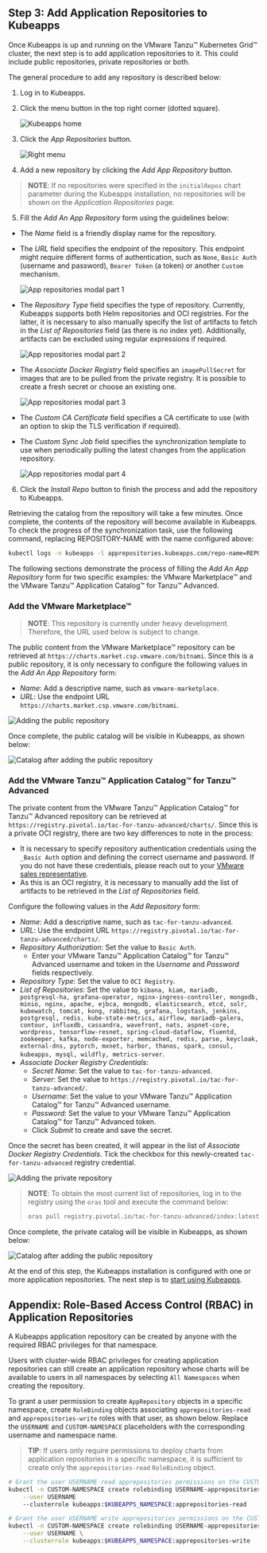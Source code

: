 ## Step 3: Add Application Repositories to Kubeapps

Once Kubeapps is up and running on the VMware Tanzu™ Kubernetes Grid™ cluster, the next step is to add application repositories to it. This could include public repositories, private repositories or both.

The general procedure to add any repository is described below:

1. Log in to Kubeapps.
2. Click the menu button in the top right corner (dotted square).

   ![Kubeapps home](./img/kubeapps-applications-empty.png)
3. Click the _App Repositories_ button.

   ![Right menu](./img/kubeapps-menu-right.png)
4. Add a new repository by clicking the _Add App Repository_ button.

> **NOTE**: If no repositories were specified in the `initialRepos` chart parameter during the Kubeapps installation, no repositories will be shown on the _Application Repositories_ page.

5. Fill the _Add An App Repository_ form using the guidelines below:

- The _Name_ field is a friendly display name for the repository.
- The _URL_ field specifies the endpoint of the repository. This endpoint might require different forms of authentication, such as `None`, `Basic Auth` (username and password), `Bearer Token` (a token) or another `Custom` mechanism.

  ![App repositories modal part 1](./img/apprepository-detail-general.png)
- The _Repository Type_ field specifies the type of repository. Currently, Kubeapps supports both Helm repositories and OCI registries. For the latter, it is necessary to also manually specify the list of artifacts to fetch in the _List of Repositories_ field (as there is no index yet). Additionally, artifacts can be excluded using regular expressions if required.

  ![App repositories modal part 2](./img/apprepository-detail-types.png)
- The _Associate Docker Registry_ field specifies an `imagePullSecret` for images that are to be pulled from the private registry. It is possible to create a fresh secret or choose an existing one.

  ![App repositories modal part 3](./img/apprepository-detail-credentials.png)
- The _Custom CA Certificate_ field specifies a CA certificate to use (with an option to skip the TLS verification if required).
- The _Custom Sync Job_ field specifies the synchronization template to use when periodically pulling the latest changes from the application repository.

  ![App repositories modal part 4](./img/apprepository-detail-advanced.png)

6. Click the _Install Repo_ button to finish the process and add the repository to Kubeapps.

Retrieving the catalog from the repository will take a few minutes. Once complete, the contents of the repository will become available in Kubeapps. To check the progress of the synchronization task, use the following command, replacing REPOSITORY-NAME with the name configured above:

```bash
kubectl logs -n kubeapps -l apprepositories.kubeapps.com/repo-name=REPOSITORY-NAME
```

The following sections demonstrate the process of filling the _Add An App Repository_ form for two specific examples: the VMware Marketplace™ and the VMware Tanzu™ Application Catalog™ for Tanzu™ Advanced.

### Add the VMware Marketplace™

> **NOTE**: This repository is currently under heavy development. Therefore, the URL used below is subject to change.

The public content from the VMware Marketplace™ repository can be retrieved at `https://charts.market.csp.vmware.com/bitnami`. Since this is a public repository, it is only necessary to configure the following values in the _Add An App Repository_ form:

- _Name_: Add a descriptive name, such as `vmware-marketplace`.
- _URL_: Use the endpoint URL `https://charts.market.csp.vmware.com/bitnami`.

![Adding the public repository](./img/apprepository-example-marketplace.png)

Once complete, the public catalog will be visible in Kubeapps, as shown below:

![Catalog after adding the public repository](./img/kubeapps-catalog-marketplace.png)

### Add the VMware Tanzu™ Application Catalog™ for Tanzu™ Advanced

The private content from the VMware Tanzu™ Application Catalog™ for Tanzu™ Advanced repository can be retrieved at `https://registry.pivotal.io/tac-for-tanzu-advanced/charts/`. Since this is a private OCI registry, there are two key differences to note in the process:

- It is necessary to specify repository authentication credentials using the `_Basic Auth` option and defining the correct username and password. If you do not have these credentials, please reach out to your [VMware sales representative](https://www.vmware.com/company/contact_sales.html).
- As this is an OCI registry, it is necessary to manually add the list of artifacts to be retrieved in the _List of Repositories_ field.

Configure the following values in the _Add Repository_ form:

- _Name_: Add a descriptive name, such as `tac-for-tanzu-advanced`.
- _URL_: Use the endpoint URL `https://registry.pivotal.io/tac-for-tanzu-advanced/charts/`.
- _Repository Authorization_: Set the value to `Basic Auth`.
  - Enter your VMware Tanzu™ Application Catalog™ for Tanzu™ Advanced username and token in the _Username_ and _Password_ fields respectively.
- _Repository Type_: Set the value to `OCI Registry`.
- _List of Repositories_: Set the value to `kibana, kiam, mariadb, postgresql-ha, grafana-operator, nginx-ingress-controller, mongodb, minio, nginx, apache, ejbca, mongodb, elasticsearch, etcd, solr, kubewatch, tomcat, kong, rabbitmq, grafana, logstash, jenkins, postgresql, redis, kube-state-metrics, airflow, mariadb-galera, contour, influxdb, cassandra, wavefront, nats, aspnet-core, wordpress, tensorflow-resnet, spring-cloud-dataflow, fluentd, zookeeper, kafka, node-exporter, memcached, redis, parse, keycloak, external-dns, pytorch, mxnet, harbor, thanos, spark, consul, kubeapps, mysql, wildfly, metrics-server`.
- _Associate Docker Registry Credentials_:
  - _Secret Name_: Set the value to `tac-for-tanzu-advanced`.
  - _Server_: Set the value to `https://registry.pivotal.io/tac-for-tanzu-advanced/`.
  - _Username_: Set the value to your VMware Tanzu™ Application Catalog™ for Tanzu™ Advanced username.
  - _Password_: Set the value to your VMware Tanzu™ Application Catalog™ for Tanzu™ Advanced token.
  - Click _Submit_ to create and save the secret.

Once the secret has been created, it will appear in the list of _Associate Docker Registry Credentials_. Tick the checkbox for this newly-created `tac-for-tanzu-advanced` registry credential.

![Adding the private repository](./img/apprepository-example-tac.png)

> **NOTE**: To obtain the most current list of repositories, log in to the registry using the `oras` tool and execute the command below:
>
> ```bash
> oras pull registry.pivotal.io/tac-for-tanzu-advanced/index:latest -a && cat asset-index.json | jq -r '.charts | map(.name) | join(",")'
> ```

Once complete, the private catalog will be visible in Kubeapps, as shown below:

![Catalog after adding the public repository](./img/kubeapps-catalog-tac.png)

At the end of this step, the Kubeapps installation is configured with one or more application repositories. The next step is to [start using Kubeapps](./step-4.md).

## Appendix: Role-Based Access Control (RBAC) in Application Repositories

A Kubeapps application repository can be created by anyone with the required RBAC privileges for that namespace.

Users with cluster-wide RBAC privileges for creating application repositories can still create an application repository whose charts will be available to users in all namespaces by selecting `All Namespaces` when creating the repository.

To grant a user permission to create `AppRepository` objects in a specific namespace, create `RoleBinding` objects associating `apprepositories-read` and `apprepositories-write` roles with that user, as shown below. Replace the `USERNAME` and `CUSTOM-NAMESPACE` placeholders with the corresponding username and namespace name.

> **TIP**: If users only require permissions to deploy charts from application repositories in a specific namespace, it is sufficient to create only the `apprepositories-read` `RoleBinding` object.

```bash
# Grant the user USERNAME read apprepositories permissions on the CUSTOM-NAMESPACE namespace
kubectl -n CUSTOM-NAMESPACE create rolebinding USERNAME-apprepositories-read \
    --user USERNAME
    --clusterrole kubeapps:$KUBEAPPS_NAMESPACE:apprepositories-read
```

```bash
# Grant the user USERNAME write apprepositories permissions on the CUSTOM-NAMESPACE namespace
kubectl -n CUSTOM-NAMESPACE create rolebinding USERNAME-apprepositories-write \
    --user USERNAME \
    --clusterrole kubeapps:$KUBEAPPS_NAMESPACE:apprepositories-write
```
